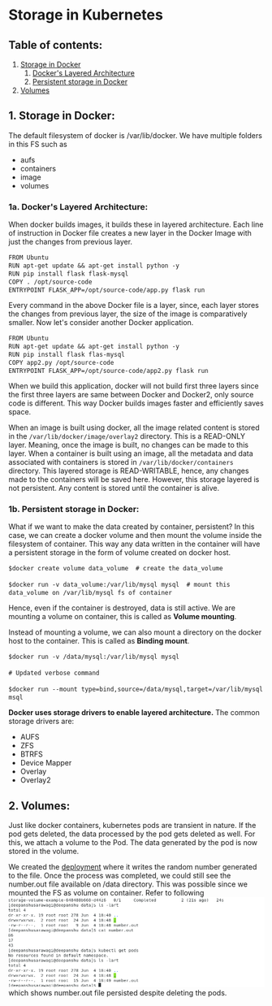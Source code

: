 # Storage in Kubernetes

## Table of contents:

1. [Storage in Docker](#1-storage-in-docker)
   1. [Docker's Layered Architecture](#1a-dockers-layered-architecture)
   2. [Persistent storage in Docker](#1b-persistent-storage-in-docker)
2. [Volumes](#2-volumes)

## 1. Storage in Docker:

The default filesystem of docker is /var/lib/docker. We have multiple folders in this FS such as

- aufs
- containers
- image
- volumes

### 1a. Docker's Layered Architecture:

When docker builds images, it builds these in layered architecture. Each line of instruction in Docker file creates a new layer
in the Docker Image with just the changes from previous layer.

```Docker
FROM Ubuntu
RUN apt-get update && apt-get install python -y
RUN pip install flask flask-mysql
COPY . /opt/source-code
ENTRYPOINT FLASK_APP=/opt/source-code/app.py flask run 
```

Every command in the above Docker file is a layer, since, each layer stores the changes from previous layer, the size of
the image is comparatively smaller. Now let's consider another Docker application.

```Docker2
FROM Ubuntu
RUN apt-get update && apt-get install python -y
RUN pip install flask flas-mysql
COPY app2.py /opt/source-code
ENTRYPOINT FLASK_APP=/opt/source-code/app2.py flask run
```

When we build this application, docker will not build first three layers since the first three layers are same between 
Docker and Docker2, only source code is different. This way Docker builds images faster and efficiently saves space.

When an image is built using docker, all the image related content is stored in the ```/var/lib/docker/image/overlay2```
directory. This is a READ-ONLY layer. Meaning, once the image is built, no changes can be made to this layer. When a container
is built using an image, all the metadata and data associated with containers is stored in ```/var/lib/docker/containers```
directory. This layered storage is READ-WRITABLE, hence, any changes made to the containers will be saved here. However,
this storage layered is not persistent. Any content is stored until the container is alive.

### 1b. Persistent storage in Docker:

What if we want to make the data created by container, persistent? In this case, we can create a docker volume and then
mount the volume inside the filesystem of container. This way any data written in the container will have a persistent storage
in the form of volume created on docker host.

```shell
$docker create volume data_volume  # create the data_volume

$docker run -v data_volume:/var/lib/mysql mysql  # mount this data_volume on /var/lib/mysql fs of container
```

Hence, even if the container is destroyed, data is still active. We are mounting a volume on container, this is called as
**Volume mounting**.

Instead of mounting a volume, we can also mount a directory on the docker host to the container. This is called as **Binding mount**.

```shell
$docker run -v /data/mysql:/var/lib/mysql mysql

# Updated verbose command

$docker run --mount type=bind,source=/data/mysql,target=/var/lib/mysql msql
```

**Docker uses storage drivers to enable layered architecture.** The common storage drivers are:
- AUFS
- ZFS
- BTRFS
- Device Mapper
- Overlay
- Overlay2

## 2. Volumes:

Just like docker containers, kubernetes pods are transient in nature. If the pod gets deleted, the data processed by the
pod gets deleted as well. For this, we attach a volume to the Pod. The data generated by the pod is now stored in the volume.

We created the [deployment](storage-volume-example.yaml) where it writes the random number generated to the file. Once the
process was completed, we could still see the number.out file available on /data directory. This was possible since we mounted
the FS as volume on container. Refer to following ![snippet](img.png) which shows number.out file persisted despite deleting
the pods.